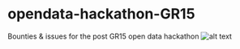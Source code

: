 # opendata-hackathon-GR15
Bounties &amp; issues for the post GR15 open data hackathon
![alt text](https://github.com/Fraud-Detection-and-Defense/opendata-hackathon-GR15/issues/1)
